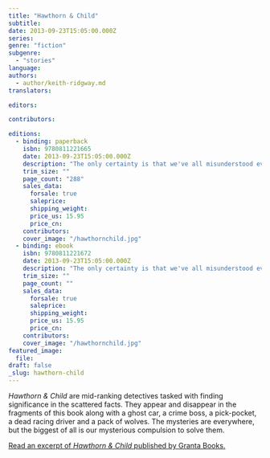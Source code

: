 ```yaml
---
title: "Hawthorn & Child"
subtitle:
date: 2013-09-23T15:05:00.000Z
series:
genre: "fiction"
subgenre:
  - "stories"
language:
authors:
  - author/keith-ridgway.md
translators:

editors:

contributors:

editions:
  - binding: paperback
    isbn: 9780811221665
    date: 2013-09-23T15:05:00.000Z
    description: "The only certainty is that we've all misunderstood everything "
    trim_size: ""
    page_count: "288"
    sales_data:
      forsale: true
      saleprice:
      shipping_weight:
      price_us: 15.95
      price_cn:
    contributors:
    cover_image: "/hawthornchild.jpg"
  - binding: ebook
    isbn: 9780811221672
    date: 2013-09-23T15:05:00.000Z
    description: "The only certainty is that we've all misunderstood everything "
    trim_size: ""
    page_count: ""
    sales_data:
      forsale: true
      saleprice:
      shipping_weight:
      price_us: 15.95
      price_cn:
    contributors:
    cover_image: "/hawthornchild.jpg"
featured_image:
  file:
draft: false
_slug: hawthorn-child
---
```


_Hawthorn & Child_ are mid-ranking detectives tasked with finding significance in the scattered facts. They appear and disappear in the fragments of this book along with a ghost car, a crime boss, a pick-pocket, a dead racing driver and a pack of wolves. The mysteries are everywhere, but the biggest of all is our mysterious compulsion to solve them.

[Read an excerpt of _Hawthorn & Child_ published by Granta Books.](http://www.granta.com/New-Writing/Marching-Songs)

